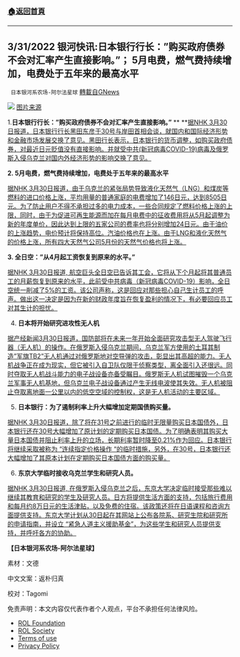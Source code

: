 ###  [:house:返回首頁](https://github.com/ourhimalayas/txt)
---


## 3/31/2022 银河快讯:日本银行行长：&#8221;购买政府债券不会对汇率产生直接影响。&#8221;； 5月电费，燃气费持续增加，电费处于五年来的最高水平
` 日本银河系农场-阿尔法星球` [轉載自GNews](https://gnews.org/zh-hans/2263719/)

![](https://assets.gnews.org/wp-content/uploads/2022/03/K10013559101_2203301542_0330164422_01_02.jpeg)
[图片来源](https://www3.nhk.or.jp/news/html/20220330/k10013559101000.html)

1.**日本银行行长：”购买政府债券不会对汇率产生直接影响。”**
**
**[据NHK 3月30日报道，日本银行行长黑田东彦于30号与岸田首相会谈，就国内和国际经济形势和金融市场发展交换了意见。黑田行长表示，日本银行的货币调整，如购买政府债券，对最近日元贬值没有直接影响。并就受中共(新冠病毒COVID-19)病毒及俄罗斯入侵乌克兰对国内外经济形势的影响交换了意见。](https://www3.nhk.or.jp/news/html/20220330/k10013559101000.html)

**2.  5月电费，燃气费持续增加，电费处于五年来的最高水平**

[据NHK 3月30日报道，由于乌克兰的紧张局势导致液化天然气（LNG）和煤炭等燃料的进口价格上涨，平均用量的普通家庭的电费增加了146日元，达到8505日元。为了防止用户不得不承担过多的电力成本，一些合同规定了燃料价格上涨的上限，同时，由于为促进可再生能源而加在每月电费中的征收费用将从5月起调整为新的年度单价，因此达到上限的五家公司的费率也将分别增加24日元。由于油价的上涨趋势，电价预计将保持高位。汽油价格也在上涨。由于LNG和液化天然气的价格上涨，所有四大天然气公司5月份的天然气价格也将上涨。](https://www3.nhk.or.jp/news/html/20220330/k10013559171000.html)

**3. 全日空：”从4月起工资恢复到原来的水平。”**

[据NHK 3月30日报道, 航空巨头全日空已告诉其工会，它将从下个月起将其普通员工的月薪恢复到原来的水平，此前受中共病毒（新冠病毒COVID-19）影响，全日空统一削减了5%的工资。该公司声称，这是回应对那些担心自己生计员工的呼声。做出这一决定是因为在新的财政年度旨在恢复盈利的情况下，有必要回应员工对其生计的担忧。](https://www3.nhk.or.jp/news/html/20220330/k10013559931000.html)

4. **日本将开始研究进攻性无人机**

[据产经新闻3月30日报道，国防部将在未来一年开始全面研究攻击型无人驾驶飞行器（无人机）的操作。在俄罗斯入侵乌克兰期间，乌克兰军方使用的土耳其制造”军旗TB2”无人机通过对俄罗斯地对空导弹的攻击，彰显出其高超的能力。无人机战争正在成为现实，但它被引入自卫队仅限于侦察类型，离全面引入还很远。同时夺取无人机战斗能力的电子战设备亦备受瞩目。俄罗斯无人机试图摧毁一个乌克兰军事无人机基地，但乌克兰电子战设备通过产生无线电波使其失效。无人机被阻止夺取离地面一公里以内的低空空域的控制权，这是无人机活动的主要区域。](https://news.yahoo.co.jp/articles/d5ba6751d94c335669beae7d159b0151e9faf469)

5. **日本银行：为了遏制利率上升大幅增加定期国债购买量。**

[据NHK 3月30日报道，除了将在31号之前进行的临时无限量购买日本国债外，日本银行还在30号大幅增加了原计划的定期购买日本国债。为了明确表明其购买大量日本国债并阻止利率上升的立场，长期利率暂时降至0.21%作为回应。日本银行将继续采取被称为 “连续指定价格操作 “的临时措施，另外，在30号，日本银行还大幅增加了其原本计划在定期购买日本国债方面的购买量。](https://www3.nhk.or.jp/news/html/20220330/k10013558721000.html)

6. **东京大学临时接收乌克兰学生和研究人员。**

[据NHK 3月30日报道, 在俄罗斯入侵乌克兰之后，东京大学决定临时接受那些难以继续其教育和研究的学生及研究人员。日方将提供生活方面的支持，包括旅行费用和每月约8万日元的生活津贴，以及免费的住宿。该政策还将在日语课程和咨询方面提供支持。东京大学计划从30日起在其网站上公布各院系、研究生院和研究所的申请指南，并设立 “紧急人道主义援助基金”，为这些学生和研究人员提供支持，并呼吁各方的协助。](https://www3.nhk.or.jp/news/html/20220330/k10013558791000.html)

**【日本银河系农场-阿尔法星球】**

素材：文德

中文文案：返朴归真

校对：Tagomi

 

免责声明：本文内容仅代表作者个人观点，平台不承担任何法律风险。

- [ROL Foundation](https://rolfoundation.org/)
- [ROL Society](https://rolsociety.org/)
- [Terms of use](https://gnews.org/terms-of-use-3/)
- [Privacy Policy](https://gnews.org/privacy-policy/)
